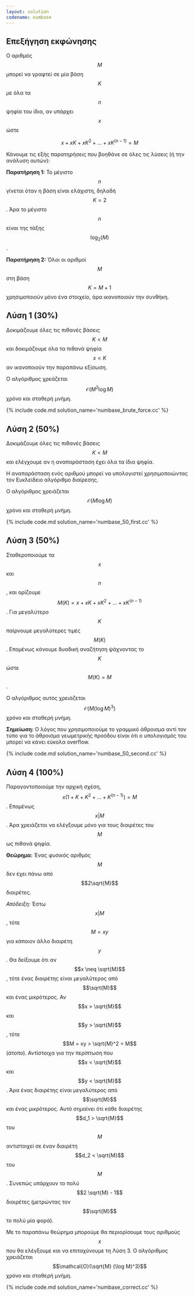 ```yaml
---
layout: solution
codename: numbase
---
```


## Επεξήγηση εκφώνησης
Ο αριθμός $$M$$ μπορεί να γραφτεί σε μία βάση $$K$$ με όλα τα $$n$$ ψηφία του ίδια, αν υπάρχει $$x$$ ώστε

$$x + xK + xK^2 + ... + xK^{(n-1)} = M$$

Κάνουμε τις εξής παρατηρήσεις που βοηθάνε σε όλες τις λύσεις (ή την ανάλυση αυτών):

**Παρατήρηση 1:** Το μέγιστο $$n$$ γίνεται όταν η βάση είναι ελάχιστη, δηλαδή $$K=2$$. Άρα το μέγιστο $$n$$ είναι της τάξης $$\log_2(M)$$.

**Παρατήρηση 2:** Όλοι οι αριθμοί $$M$$ στη βάση $$K = M+1$$ χρησιμοποιούν μόνο ένα στοιχείο, άρα ικανοποιούν την συνθήκη.

## Λύση 1 (30%)
Δοκιμάζουμε όλες τις πιθανές βάσεις $$K < M$$ και δοκιμάζουμε όλα τα πιθανά ψηφία $$x < K$$ αν ικανοποιούν την παραπάνω εξίσωση.

Ο αλγόριθμος χρεάζεται $$\mathcal{O}(M^2 \log M)$$ χρόνο και σταθερή μνήμη.

{% include code.md solution_name='numbase_brute_force.cc' %}

## Λύση 2 (50%)
Δοκιμάζουμε όλες τις πιθανές βάσεις $$K < M$$ και ελέγχουμε αν η αναπαράσταση έχει όλα τα ίδια ψηφία. 

Η αναπαράσταση ενός αριθμού μπορεί να υπολογιστεί χρησιμοποιώντας τον Ευκλείδειο αλγόριθμο διαίρεσης.

Ο αλγόριθμος χρειάζεται $$\mathcal{O}(M \log M)$$ χρόνο και σταθερή μνήμη.

{% include code.md solution_name='numbase_50_first.cc' %}

## Λύση 3 (50%)
Σταθεροποιούμε τα $$x$$ και $$n$$, και ορίζουμε 
$$M(K) = x + xK + xK^2 + ... + xK^{(n-1)}$$.
Για μεγαλύτερο $$K$$ παίρνουμε μεγαλύτερες τιμές $$M(K)$$. Επομένως κάνουμε δυαδική αναζήτηση ψάχνοντας το $$K$$ ώστε $$M(K) = M$$. 

Ο αλγόριθμος αυτός χρειάζεται $$\mathcal{O}(M (\log M)^3)$$ χρόνο και σταθερή μνήμη.

**Σημείωση:** Ο λόγος που χρησιμοποιούμε το γραμμικό άθροισμα αντί τον τύπο για το άθροισμα γεωμετρικής προόδου είναι ότι ο υπολογισμός του μπορεί να κάνει εύκολα overflow.

{% include code.md solution_name='numbase_50_second.cc' %}


## Λύση 4 (100%)
Παραγοντοποιούμε την αρχική σχέση, $$x(1 + K + K^2 + ... + K^{(n-1)}) = M$$.
Επομένως $$x | M$$. Άρα χρειάζεται να ελέγξουμε μόνο για τους διαιρέτες του $$M$$ ως πιθανά ψηφία. 

**Θεώρημα:** Ένας φυσικός αριθμός $$M$$ δεν έχει πάνω από $$2\sqrt{M}$$ διαιρέτες.

*Απόδειξη:* Έστω $$x | M$$, τότε $$M = xy$$ για κάποιον άλλο διαιρέτη $$y$$. Θα δείξουμε ότι αν $$x \neq \sqrt{M}$$, τότε ένας διαιρέτης είναι μεγαλύτερος από $$\sqrt{M}$$ και ένας μικρότερος. 
Αν $$x > \sqrt{M}$$ και $$y > \sqrt{M}$$, τότε $$M = xy > \sqrt{M}^2 = M$$ (άτοπο). Αντίστοιχα για την περίπτωση που $$x < \sqrt{M}$$ και $$y < \sqrt{M}$$. Άρα ένας διαιρέτης είναι μεγαλύτερος από $$\sqrt{M}$$ και ένας μικρότερος.
Αυτό σημαίνει ότι κάθε διαιρέτης $$d_1 > \sqrt{M}$$ του $$M$$ αντιστοιχεί σε έναν διαιρέτη $$d_2 < \sqrt{M}$$ του $$M$$. Συνεπώς υπάρχουν το πολύ $$2 \sqrt{M} - 1$$ διαιρέτες (μετρώντας τον $$\sqrt{M}$$ το πολύ μία φορά).

Με το παραπάνω θεώρημα μπορούμε θα περιορίσουμε τους αριθμούς $$x$$ που θα ελέγξουμε και να επιταχύνουμε τη Λύση 3. Ο αλγόριθμος χρειάζεται $$\mathcal{O}(\sqrt{M} (\log M)^3)$$ χρόνο και σταθερή μνήμη.

{% include code.md solution_name='numbase_correct.cc' %}